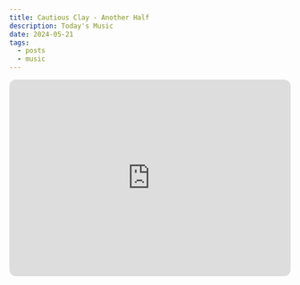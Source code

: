 ```yaml
---
title: Cautious Clay - Another Half
description: Today's Music
date: 2024-05-21
tags:
  - posts
  - music
---
```


<iframe style="border-radius:12px" src="https://open.spotify.com/embed/track/0sAPtWTy125jIkSDOT9YdO?utm_source=generator" width="100%" height="352" frameBorder="0" allowfullscreen="" allow="autoplay; clipboard-write; encrypted-media; fullscreen; picture-in-picture" loading="lazy"></iframe>